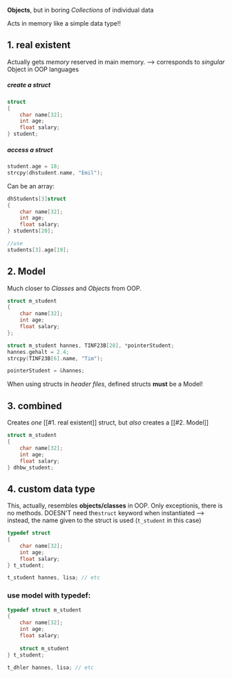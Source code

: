 **Objects**, but in boring
_Collections_ of individual data

Acts in memory like a simple data type!!

## 1. real existent
Actually gets _memory_ reserved in main memory.
--> corresponds to _singular_ Object in OOP languages

##### create a struct
```c
struct 
{
	char name[32];
	int age;
	float salary;
} student;
```

##### access a struct
```c
student.age = 18;
strcpy(dhstudent.name, "Emil");
```


Can be an array:
```c
dhStudents[3]struct 
{
	char name[32];
	int age;
	float salary;
} students[20];

//use
students[3].age[19];
```


## 2. Model
Much closer to _Classes_ and _Objects_ from OOP.

```c
struct m_student 
{
	char name[32];
	int age;
	float salary;
};

struct m_student hannes, TINF23B[28], *pointerStudent;
hannes.gehalt = 2.4;
strcpy(TINF23B[6].name, "Tim");

pointerStudent = &hannes;
```

When using structs in _header files_, defined structs **must** be a Model!


## 3. combined
Creates _one_ [[#1. real existent]] struct, but _also_ creates a [[#2. Model]]
```c 
struct m_student 
{
	char name[32];
	int age;
	float salary;
} dhbw_student;
```

## 4. custom data type
This, actually, resembles **objects/classes** in OOP. Only exceptionis, there is no methods.
DOESN'T need the`struct` keyword when instantiated
--> instead, the name given to the struct is used (`t_student` in this case)
```c
typedef struct 
{
	char name[32];
	int age;
	float salary;
} t_student;

t_student hannes, lisa; // etc
```

### use model with typedef:
```c
typedef struct m_student
{
	char name[32];
	int age;
	float salary;
	
	struct m_student
} t_student;

t_dhler hannes, lisa; // etc

```
